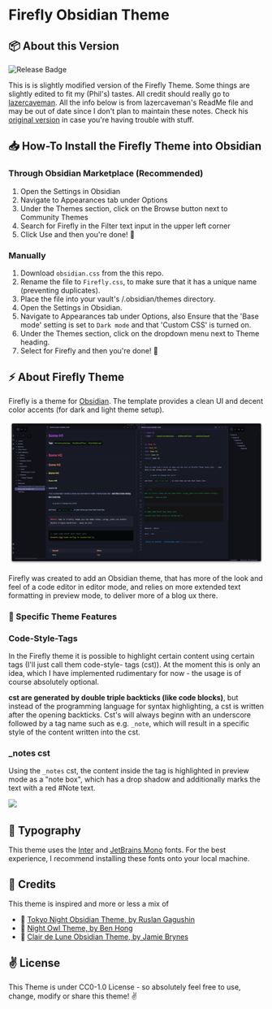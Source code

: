# Firefly Obsidian Theme

## 📦 About this Version 
![Release Badge](https://img.shields.io/github/v/release/lazercaveman/firefly-obsidian-theme)

This is is slightly modified version of the Firefly Theme.  Some things are slightly edited to fit my (Phil's) tastes.  All credit should really go to [lazercaveman](https://github.com/lazercaveman).  All the info below is from lazercaveman's ReadMe file and may be out of date since I don't plan to maintain these notes.  Check his [original version](https://github.com/lazercaveman/obsidian-firefly-theme) in case you're having trouble with stuff.

## 📥  How-To Install the Firefly Theme into Obsidian

### Through Obsidian Marketplace (Recommended)
1. Open the Settings in Obsidian
2. Navigate to Appearances tab under Options
3. Under the Themes section, click on the Browse button next to Community Themes
4. Search for Firefly in the Filter text input in the upper left corner
5. Click Use and then you're done! 🎉

### Manually
1. Download `obsidian.css` from the this repo.
1. Rename the file to `Firefly.css`, to make sure that it has a unique name (preventing duplicates).
2. Place the file into your vault's /.obsidian/themes directory.
3. Open the Settings in Obsidian.
4. Navigate to Appearances tab under Options, also Ensure that the 'Base mode' setting is set to `Dark mode` and that 'Custom CSS' is turned on.
5. Under the Themes section, click on the dropdown menu next to Theme heading.
6. Select for Firefly and then you're done! 🎉

## ⚡️ About Firefly Theme

Firefly is a theme for [Obsidian](https://obsidian.md/). The template provides a clean UI and decent color accents (for dark and light theme setup).

![](./firefly-theme-screenshot.png)

Firefly was created to add an Obsidian theme, that has more of the look and feel of a code editor in editor mode, and relies on more extended text formatting in preview mode, to deliver more of a blog ux there. 

### 🤖 Specific Theme Features

### Code-Style-Tags
In the Firefly theme it is possible to highlight certain content using certain tags (I'll just call them code-style- tags (cst)). At the moment this is only an idea, which I have implemented rudimentary for now - the usage is of course absolutely optional.

**cst are generated by double triple backticks (like code blocks)**, but instead of the programming language for syntax highlighting, a cst is written after the opening backticks. Cst's will always beginn with an underscore followed by a tag name such as e.g. `_note`, which will result in a specific style of the content written into the cst.

### _notes cst
Using the `_notes` cst, the content inside the tag is highlighted in preview mode as a "note box", which has a drop shadow and additionally marks the text with a red #Note text.

![](./assets/_note-cst.png)


## 📓 Typography
This theme uses the [Inter](https://rsms.me/inter/) and [JetBrains Mono](https://jetbrains.com/mono) fonts. For the best experience, I recommend installing these fonts onto your local machine.


## 🥳 Credits
This theme is inspired and more or less a mix of 
- 🎊  [Tokyo Night Obsidian Theme, by Ruslan Gagushin](https://github.com/RuslanGagushin/Tokyo-Night-Obsidian-Theme)
- 🎊   [Night Owl Theme, by Ben Hong](https://github.com/bencodezen/obsidian-night-owl-theme)
- 🎊  [Clair de Lune Obsidian Theme, by Jamie Brynes](https://github.com/jamiebrynes7/clair-de-lune-obsidian-theme)

## ✌️ License
This Theme is under CC0-1.0 License - so absolutely feel free to use, change, modify or share this theme! ✌️ 
